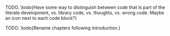 TODO. \todo{Have some way to distinguish between code that is part of the literate development, vs. library code, vs. thoughts, vs. wrong code. Maybe an icon next to each code block?}

TODO. \todo{Rename chapters following introduction.}
